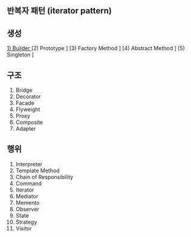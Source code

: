 ## 반복자 패턴 (iterator pattern)

## 생성
[1) Builder ](./docs/folderB/b.md)
[2) Prototype ]
[3) Factory Method ]
[4) Abstract Method ]
[5) Singleton ]

## 구조
1) Bridge 
2) Decorator 
3) Facade 
4) Flyweight 
5) Proxy 
6) Composite 
7) Adapter 

## 행위
1) Interpreter 
2) Template Method 
3) Chain of Responsibility 
4) Command 
5) Iterator 
6) Mediator 
7) Memento 
8) Observer 
9) State 
10) Strategy 
11) Visitor 

